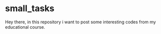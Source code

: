 # small_tasks
Hey there, in this repository i want to post some interesting codes from my educational course.
